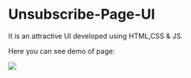 # Unsubscribe-Page-UI
It is an attractive UI developed using HTML,CSS &amp; JS.

Here you can see demo of page:

<img src="https://i.postimg.cc/mg7dYRCz/Unsubscribe-Page-UI.gif">
